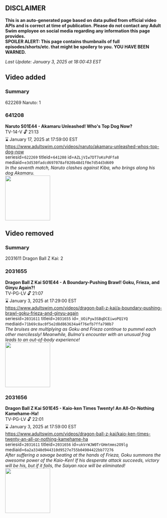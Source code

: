 ## DISCLAIMER
**This is an auto-generated page based on data pulled from official video APIs and is correct at time of publication. Please do not contact any Adult Swim employee on social media regarding any information this page provides.**  
**SPOILER ALERT: This page contains thumbnails of full episodes/shorts/etc. that might be spoilery to you. YOU HAVE BEEN WARNED.**  

_Last Update: January 3, 2025 at 18:00:43 EST_
## Video added
### Summary
622269 Naruto: 1  
### 641208
**Naruto S01E44 - Akamaru Unleashed! Who's Top Dog Now?**  
TV-14-V 🔓 21:13  
⌛ January 17, 2025 at 17:59:00 EST  
https://www.adultswim.com/videos/naruto/akamaru-unleashed-whos-top-dog-now  
seriesid=`622269` titleid=`641208` id=`AZLjVIw7DT7oKsPdFfa8` mediaid=`e3d530fadcd697078af020b48d1f0e7d54d3d609`  
_In the seventh match, Naruto clashes against Kiba, who brings along his dog Akamaru._  
<a href="https://media.cdn.adultswim.com/uploads/20241108/thumbnails/2_24118171867-NarutoClassic-Ep044-1920x1080.jpg"><img src="https://media.cdn.adultswim.com/uploads/20241108/thumbnails/2_24118171867-NarutoClassic-Ep044-1920x1080.jpg" height="144px" /></a>
## Video removed
### Summary
2031611 Dragon Ball Z Kai: 2  
### 2031655
**Dragon Ball Z Kai S01E44 - A Boundary-Pushing Brawl! Goku, Frieza, and Ginyu Again?!**  
TV-PG-LV 🔓 21:07  
⌛ January 3, 2025 at 17:29:00 EST  
https://www.adultswim.com/videos/dragon-ball-z-kai/a-boundary-pushing-brawl-goku-frieza-and-ginyu-again  
seriesid=`2031611` titleid=`2031655` id=`_UOiPyw3SBqDCEiwoPQ1YQ` mediaid=`71b69c8ac0f5e2d8d863634a4f76efb7ffa790b7`  
_The bruises are multiplying as Goku and Frieza continue to pummel each other mercilessly! Meanwhile, Bulma's encounter with an unusual frog leads to an out-of-body experience!_  
<a href="https://i.cdn.turner.com/adultswim/big/video/a-boundary-pushing-brawl-goku-frieza-and-ginyu-again/dragonballzkai_044_air_cid-2M4FM.jpg"><img src="https://i.cdn.turner.com/adultswim/big/video/a-boundary-pushing-brawl-goku-frieza-and-ginyu-again/dragonballzkai_044_air_cid-2M4FM.jpg" height="144px" /></a>
### 2031656
**Dragon Ball Z Kai S01E45 - Kaio-ken Times Twenty! An All-Or-Nothing Kamehame-Ha!**  
TV-PG-LV 🔓 22:01  
⌛ January 3, 2025 at 17:59:00 EST  
https://www.adultswim.com/videos/dragon-ball-z-kai/kaio-ken-times-twenty-an-all-or-nothing-kamehame-ha  
seriesid=`2031611` titleid=`2031656` id=`ukVrWJW0TrGHmtmms2O9lg` mediaid=`6a2a3340d944310d9527e755b04904422bb77276`  
_After suffering a savage beating at the hands of Frieza, Goku summons the awesome power of the Kaio-Ken! If his desperate attack succeeds, victory will be his, but if it fails, the Saiyan race will be eliminated!_  
<a href="https://i.cdn.turner.com/adultswim/big/video/kaio-ken-times-twenty-an-all-or-nothing-kamehame-ha/dragonballzkai_045_air_cid-2M3WF.jpg"><img src="https://i.cdn.turner.com/adultswim/big/video/kaio-ken-times-twenty-an-all-or-nothing-kamehame-ha/dragonballzkai_045_air_cid-2M3WF.jpg" height="144px" /></a>
